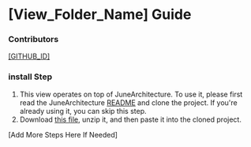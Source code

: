 # [View_Folder_Name] Guide

### Contributors
[[GITHUB_ID]](https://github.com/[GITHUB_ID])

### install Step
1. This view operates on top of JuneArchitecture. To use it, please first read the JuneArchitecture [README](https://github.com/melodysdreamj/JuneArchitecture) and clone the project. If you're already using it, you can skip this step.
2. Download [this file](https://june-arch-asset.pages.dev/popup/toast/[View_Folder_Name].zip), unzip it, and then paste it into the cloned project.

[Add More Steps Here If Needed]